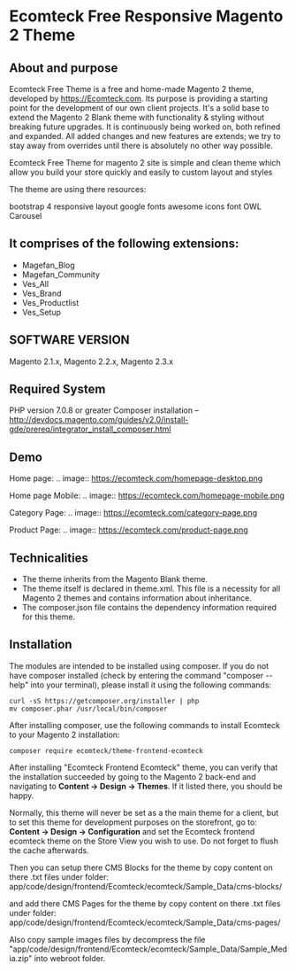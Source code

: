 # Ecomteck Free Responsive Magento 2 Theme

## About and purpose

Ecomteck Free Theme is a free and home-made Magento 2 theme, developed by https://Ecomteck.com. Its purpose is providing a starting point for the development of our own client projects. It's a solid base to extend the Magento 2 Blank theme with functionality & styling without breaking future upgrades. It is continuously being worked on, both refined and expanded. All added changes and new features are extends; we try to stay away from overrides until there is absolutely no other way possible.

Ecomteck Free Theme for magento 2 site is simple and clean theme which allow you build your store quickly and easily to custom layout and styles

The theme are using there resources:

bootstrap 4 responsive layout
google fonts
awesome icons font
OWL Carousel

## It comprises of the following extensions:
* Magefan_Blog
* Magefan_Community
* Ves_All
* Ves_Brand
* Ves_Productlist
* Ves_Setup

## SOFTWARE VERSION
Magento 2.1.x, Magento 2.2.x, Magento 2.3.x

## Required System

PHP version 7.0.8 or greater
Composer installation – http://devdocs.magento.com/guides/v2.0/install-gde/prereq/integrator_install_composer.html

## Demo

Home page:
.. image:: https://ecomteck.com/homepage-desktop.png

Home page Mobile:
.. image:: https://ecomteck.com/homepage-mobile.png

Category Page:
.. image:: https://ecomteck.com/category-page.png

Product Page:
.. image:: https://ecomteck.com/product-page.png

## Technicalities

* The theme inherits from the Magento Blank theme.
* The theme itself is declared in theme.xml. This file is a necessity for all Magento 2 themes and contains information about inheritance.
* The composer.json file contains the dependency information required for this theme.

## Installation

The modules are intended to be installed using composer. If you do not have composer installed (check by entering the command "composer --help" into your terminal), please install it using the following commands:

```
curl -sS https://getcomposer.org/installer | php
mv composer.phar /usr/local/bin/composer
```

After installing composer, use the following commands to install Ecomteck to your Magento 2 installation:

```
composer require ecomteck/theme-frontend-ecomteck
```

After installing "Ecomteck Frontend Ecomteck" theme, you can verify that the installation succeeded by going to the Magento 2 back-end and navigating to **Content -> Design -> Themes**. If it listed there, you should be happy.

Normally, this theme will never be set as a the main theme for a client, but to set this theme for development purposes on the storefront, go to: **Content -> Design -> Configuration** and set the Ecomteck frontend ecomteck theme on the Store View you wish to use. Do not forget to flush the cache afterwards.

Then you can setup there CMS Blocks for the theme by copy content on there .txt files under folder: 
app/code/design/frontend/Ecomteck/ecomteck/Sample_Data/cms-blocks/

and add there CMS Pages for the theme by copy content on there .txt files under folder:
app/code/design/frontend/Ecomteck/ecomteck/Sample_Data/cms-pages/

Also copy sample images files by decompress the file "app/code/design/frontend/Ecomteck/ecomteck/Sample_Data/Sample_Media.zip" into webroot folder.
